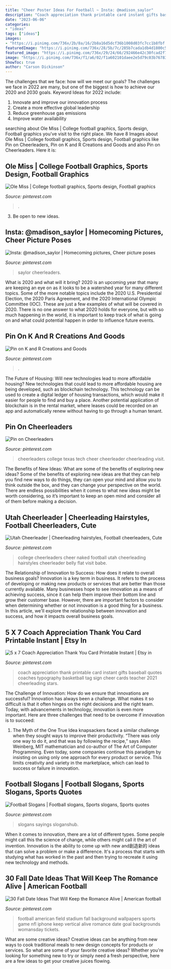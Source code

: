 ```yaml
---
title: "Cheer Poster Ideas For Football ~ Insta: @madison_saylor"
description: "Coach appreciation thank printable card instant gifts baseball quotes coaches typography basketball tag sign cheer cards teacher 2021 cheerleading stars"
date: "2023-06-06"
categories:
- "ideas"
tags: ["ideas"]
images:
- "https://i.pinimg.com/736x/2b/8a/16/2b8a16d5dcf36b1008d03fc7cc1b8fbf.jpg"
featuredImage: "https://i.pinimg.com/736x/28/5b/7c/285b7cada1db4d1800c57acccd5af207.jpg"
featured_image: "https://i.pinimg.com/736x/29/24/66/292466e42c30fcad2f7ec7c93e289487--coach-appreciation-quotes-teacher-appreciation.jpg"
image: "https://i.pinimg.com/736x/f1/a6/02/f1a602101daee2e5d79c03b7678352bc.jpg"
ShowToc: true
author: "Carson Dickinson"
---
```



The challenges that we face: how will we meet our goals?
The challenges we face in 2022 are many, but one of the biggest is how to achieve our 2020 and 2030 goals. Keyword Ideas for 2022 include: 
1. Innovate and improve our innovation process 
2. Create a more effective global leadership 
3. Reduce greenhouse gas emissions 
4. Improve water availability 

	

		
searching about Ole Miss | College football graphics, Sports design, Football graphics you've visit to the right place. We have 8 Images about Ole Miss | College football graphics, Sports design, Football graphics like Pin on Cheerleaders, Pin on K and R Creations and Goods and also Pin on Cheerleaders. Here it is:
		
    
## Ole Miss | College Football Graphics, Sports Design, Football Graphics

<img loading=lazy src="https://i.pinimg.com/736x/2b/8a/16/2b8a16d5dcf36b1008d03fc7cc1b8fbf.jpg" onerror="this.onerror=null;this.src='https://tse1.mm.bing.net/th?id=OIP.MkvETtycdmNYXIIbDJ4zUAHaNK&amp;pid=15.1';" alt="Ole Miss | College football graphics, Sports design, Football graphics">

_Source: pinterest.com_

>. 

	

3. Be open to new ideas.

    
## Insta: @madison_saylor | Homecoming Pictures, Cheer Picture Poses

<img loading=lazy src="https://i.pinimg.com/736x/e7/f3/ca/e7f3cab298ea5eaf0e70817ed368fe5f.jpg" onerror="this.onerror=null;this.src='https://tse1.mm.bing.net/th?id=OIP.PAV4EfMcrOTop04l39z4_gHaJQ&amp;pid=15.1';" alt="Insta: @madison_saylor | Homecoming pictures, Cheer picture poses">

_Source: pinterest.com_

>saylor cheerleaders. 

	

What is 2020 and what will it bring?
2020 is an upcoming year that many are keeping an eye on as it looks to be a watershed year for many different topics. Some of the more notable topics include the 2020 U.S. Presidential Election, the 2020 Paris Agreement, and the 2020 International Olympic Committee (IOC). These are just a few examples of what will be covered in 2020. There is no one answer to what 2020 holds for everyone, but with so much happening in the world, it is important to keep track of what is going on and what could potential happen in order to influence future events.

    
## Pin On K And R Creations And Goods

<img loading=lazy src="https://i.pinimg.com/736x/28/5b/7c/285b7cada1db4d1800c57acccd5af207.jpg" onerror="this.onerror=null;this.src='https://tse1.mm.bing.net/th?id=OIP.CRyvleH43RCQgtkaeW0zCgHaJ3&amp;pid=15.1';" alt="Pin on K and R Creations and Goods">

_Source: pinterest.com_

>. 

	

The Future of Housing: Will new technologies lead to more affordable housing?
New technologies that could lead to more affordable housing are being developed, such as blockchain technology. This technology can be used to create a digital ledger of housing transactions, which would make it easier for people to find and buy a place. Another potential application of blockchain is in the rental market, where leases could be recorded on an app and automatically renew without having to go through a human tenant.

    
## Pin On Cheerleaders

<img loading=lazy src="https://i.pinimg.com/736x/f1/a6/02/f1a602101daee2e5d79c03b7678352bc.jpg" onerror="this.onerror=null;this.src='https://tse1.mm.bing.net/th?id=OIP.gYF3ggUkGloBjENAsT-14wHaKw&amp;pid=15.1';" alt="Pin on Cheerleaders">

_Source: pinterest.com_

>cheerleaders college texas tech cheer cheerleader cheerleading visit. 

	

The Benefits of New Ideas: What are some of the benefits of exploring new ideas?
Some of the benefits of exploring new ideas are that they can help you find new ways to do things, they can open your mind and allow you to think outside the box, and they can change your perspective on the world. There are endless possibilities when it comes to what new ideas might be worth considering, so it’s important to keep an open mind and consider all of them before making a decision.

    
## Utah Cheerleader | Cheerleading Hairstyles, Football Cheerleaders, Cute

<img loading=lazy src="https://i.pinimg.com/736x/02/37/69/0237699ab3c00d3491cbfa42898c2ca0--lazy-hairstyles-cheer-hairstyles.jpg" onerror="this.onerror=null;this.src='https://tse1.mm.bing.net/th?id=OIP.MAVHiYbOuqAh31F2BCI5LQAAAA&amp;pid=15.1';" alt="Utah Cheerleader | Cheerleading hairstyles, Football cheerleaders, Cute">

_Source: pinterest.com_

>college cheerleaders cheer naked football utah cheerleading hairstyles cheerleader belly flat visit babe. 

	

The Relationship of Innovation to Success: How does it relate to overall business goals?
Innovation is a key term in business. It refers to the process of developing or making new products or services that are better than those currently available. Many businesses hope to see innovation as a means of achieving success, since it can help them improve their bottom line and grow their customer base. However, there are important factors to consider when determining whether or not innovation is a good thing for a business. In this article, we'll explore the relationship between innovation and success, and how it impacts overall business goals.

    
## 5 X 7 Coach Appreciation Thank You Card Printable Instant | Etsy In

<img loading=lazy src="https://i.pinimg.com/736x/29/24/66/292466e42c30fcad2f7ec7c93e289487--coach-appreciation-quotes-teacher-appreciation.jpg" onerror="this.onerror=null;this.src='https://tse4.mm.bing.net/th?id=OIP.Y3QrzJyYfUHaOrgr7ZGrbAHaHa&amp;pid=15.1';" alt="5 x 7 Coach Appreciation Thank You Card Printable Instant | Etsy in">

_Source: pinterest.com_

>coach appreciation thank printable card instant gifts baseball quotes coaches typography basketball tag sign cheer cards teacher 2021 cheerleading stars. 

	

The Challenge of Innovation: How do we ensure that innovations are successful?
Innovation has always been a challenge. What makes it so difficult is that it often hinges on the right decisions and the right team. Today, with advancements in technology, innovation is even more important. Here are three challenges that need to be overcome if innovation is to succeed:
1. The Myth of the One True Idea
 knapsackers faced a similar challenge when they sought ways to improve their productivity. “There was only one way to do it, and that was by following the recipe,” says Allen Weinberg, MIT mathematician and co-author of The Art of Computer Programming. Even today, some companies continue this paradigm by insisting on using only one approach for every product or service. This limits creativity and variety in the marketplace, which can lead to success or failure in innovation.


    
## Football Slogans | Football Slogans, Sports Slogans, Sports Quotes

<img loading=lazy src="https://i.pinimg.com/736x/94/8d/72/948d7283150cd70ca5ad394d803b1ff5.jpg" onerror="this.onerror=null;this.src='https://tse4.mm.bing.net/th?id=OIP.ynTvivtXq6xKQLqY5HT1TgAAAA&amp;pid=15.1';" alt="Football Slogans | Football slogans, Sports slogans, Sports quotes">

_Source: pinterest.com_

>slogans sayings sloganshub. 

	

When it comes to innovation, there are a lot of different types. Some people might call this the science of change, while others might call it the art of invention. Innovation is the ability to come up with new and創造新的 ideas that can solve a problem or make a difference. It's a process that starts with studying what has worked in the past and then trying to recreate it using new technology and methods.

    
## 30 Fall Date Ideas That Will Keep The Romance Alive | American Football

<img loading=lazy src="https://i.pinimg.com/736x/86/93/4f/86934f85bbf62baa526b15a6cccd35d6--fall-dates-get-tickets.jpg" onerror="this.onerror=null;this.src='https://tse2.mm.bing.net/th?id=OIP.xqoSeGSZXkS-ohADVTDz_QHaLH&amp;pid=15.1';" alt="30 Fall Date Ideas That Will Keep the Romance Alive | American football">

_Source: pinterest.com_

>football american field stadium fall background wallpapers sports game nfl iphone keep vertical alive romance date goal backgrounds womansday tickets. 

	

What are some creative ideas?
Creative ideas can be anything from new ways to cook traditional meals to new design concepts for products or services. So what are some of your favorite creative ideas? Whether you're looking for something new to try or simply need a fresh perspective, here are a few ideas to get your creative juices flowing.

